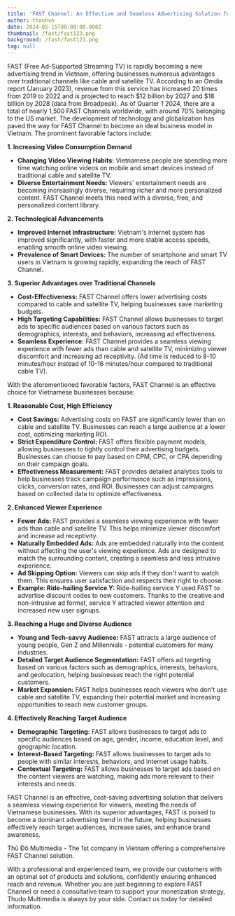 ```yaml
---
title: 'FAST Channel: An Effective and Seamless Advertising Solution for Vietnamese Businesses'
author: thanhvn
date: 2024-05-15T00:00:00.000Z
thumbnail: /fast/fast123.png
background: /fast/fast123.png
tag: null
---
```


FAST (Free Ad-Supported Streaming TV) is rapidly becoming a new advertising trend in Vietnam, offering businesses numerous advantages over traditional channels like cable and satellite TV. According to an Omdia report (January 2023), revenue from this service has increased 20 times from 2019 to 2022 and is projected to reach $12 billion by 2027 and $18 billion by 2028 (data from Broadpeak). As of Quarter 1 2024, there are a total of nearly 1,500 FAST Channels worldwide, with around 70% belonging to the US market. The development of technology and globalization has paved the way for FAST Channel to become an ideal business model in Vietnam. The prominent favorable factors include:

**1. Increasing Video Consumption Demand**

- **Changing Video Viewing Habits:** Vietnamese people are spending more time watching online videos on mobile and smart devices instead of traditional cable and satellite TV.
- **Diverse Entertainment Needs:** Viewers' entertainment needs are becoming increasingly diverse, requiring richer and more personalized content. FAST Channel meets this need with a diverse, free, and personalized content library.

**2. Technological Advancements**

- **Improved Internet Infrastructure:** Vietnam's internet system has improved significantly, with faster and more stable access speeds, enabling smooth online video viewing.
- **Prevalence of Smart Devices:** The number of smartphone and smart TV users in Vietnam is growing rapidly, expanding the reach of FAST Channel.

**3. Superior Advantages over Traditional Channels**

- **Cost-Effectiveness:** FAST Channel offers lower advertising costs compared to cable and satellite TV, helping businesses save marketing budgets.
- **High Targeting Capabilities:** FAST Channel allows businesses to target ads to specific audiences based on various factors such as demographics, interests, and behaviors, increasing ad effectiveness.
- **Seamless Experience:** FAST Channel provides a seamless viewing experience with fewer ads than cable and satellite TV, minimizing viewer discomfort and increasing ad receptivity. (Ad time is reduced to 8-10 minutes/hour instead of 10-16 minutes/hour compared to traditional cable TV).

With the aforementioned favorable factors, FAST Channel is an effective choice for Vietnamese businesses because:

**1. Reasonable Cost, High Efficiency**

- **Cost Savings:** Advertising costs on FAST are significantly lower than on cable and satellite TV. Businesses can reach a large audience at a lower cost, optimizing marketing ROI.
- **Strict Expenditure Control:** FAST offers flexible payment models, allowing businesses to tightly control their advertising budgets. Businesses can choose to pay based on CPM, CPC, or CPA depending on their campaign goals.
- **Effectiveness Measurement:** FAST provides detailed analytics tools to help businesses track campaign performance such as impressions, clicks, conversion rates, and ROI. Businesses can adjust campaigns based on collected data to optimize effectiveness.

**2. Enhanced Viewer Experience**

- **Fewer Ads:** FAST provides a seamless viewing experience with fewer ads than cable and satellite TV. This helps minimize viewer discomfort and increase ad receptivity.
- **Naturally Embedded Ads:** Ads are embedded naturally into the content without affecting the user's viewing experience. Ads are designed to match the surrounding content, creating a seamless and less intrusive experience.
- **Ad Skipping Option:** Viewers can skip ads if they don't want to watch them. This ensures user satisfaction and respects their right to choose.
- **Example: Ride-hailing Service Y:** Ride-hailing service Y used FAST to advertise discount codes to new customers. Thanks to the creative and non-intrusive ad format, service Y attracted viewer attention and increased new user signups.

**3. Reaching a Huge and Diverse Audience**

- **Young and Tech-savvy Audience:** FAST attracts a large audience of young people, Gen Z and Millennials - potential customers for many industries.
- **Detailed Target Audience Segmentation:** FAST offers ad targeting based on various factors such as demographics, interests, behaviors, and geolocation, helping businesses reach the right potential customers.
- **Market Expansion:** FAST helps businesses reach viewers who don't use cable and satellite TV, expanding their potential market and increasing opportunities to reach new customer groups.

**4. Effectively Reaching Target Audience**

- **Demographic Targeting:** FAST allows businesses to target ads to specific audiences based on age, gender, income, education level, and geographic location.
- **Interest-Based Targeting:** FAST allows businesses to target ads to people with similar interests, behaviors, and internet usage habits.
- **Contextual Targeting:** FAST allows businesses to target ads based on the content viewers are watching, making ads more relevant to their interests and needs.

FAST Channel is an effective, cost-saving advertising solution that delivers a seamless viewing experience for viewers, meeting the needs of Vietnamese businesses. With its superior advantages, FAST is poised to become a dominant advertising trend in the future, helping businesses effectively reach target audiences, increase sales, and enhance brand awareness.

Thủ Đô Multimedia - The 1st company in Vietnam offering a comprehensive FAST Channel solution.

With a professional and experienced team, we provide our customers with an optimal set of products and solutions, confidently ensuring enhanced reach and revenue. Whether you are just beginning to explore FAST Channel or need a consultative team to support your monetization strategy, Thudo Multimedia is always by your side. Contact us today for detailed information.
